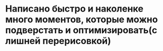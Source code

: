 # Написано быстро и наколенке много моментов, которые можно подверстать и оптимизировать(с лишней перерисовкой)